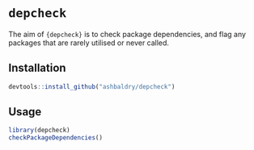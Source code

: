 # `depcheck`

The aim of `{depcheck}` is to check package dependencies, and flag any packages that are rarely utilised or never called.

## Installation

```r
devtools::install_github("ashbaldry/depcheck")
```

## Usage

```r
library(depcheck)
checkPackageDependencies()
```
